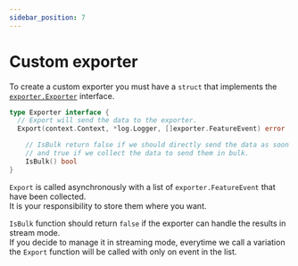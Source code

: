 ```yaml
---
sidebar_position: 7
---
```


# Custom exporter
To create a custom exporter you must have a `struct` that implements the [`exporter.Exporter`](https://pkg.go.dev/github.com/juliandanciu/go-feature-flag/internal/exporter#Exporter) interface.


```go linenums="1"
type Exporter interface {
  // Export will send the data to the exporter.
  Export(context.Context, *log.Logger, []exporter.FeatureEvent) error

	// IsBulk return false if we should directly send the data as soon as it is produce
	// and true if we collect the data to send them in bulk.
	IsBulk() bool
}
```
`Export` is called asynchronously with a list of `exporter.FeatureEvent` that have been collected.  
It is your responsibility to store them where you want.

`IsBulk` function should return `false` if the exporter can handle the results in stream mode.  
If you decide to manage it in streaming mode, everytime we call a variation the `Export` function will be called
with only on event in the list.
